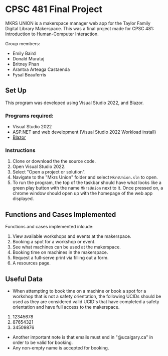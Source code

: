 # CPSC 481 Final Project
MKRS UNION is a makerspace manager web app for the Taylor Family Digital Library Makerspace. This was a final project made for CPSC 481: Introduction to Human-Computer Interaction.

Group members:
- Emily Baird
- Donald Murataj
- Britney Phan
- Arantxa Arteaga Castaenda
- Fysal Beauferris

## Set Up
This program was developed using Visual Studio 2022, and Blazor. 

### Programs required:
- Visual Studio 2022
- ASP.NET and web development (Visual Studio 2022 Workload install)
- [Blazor](https://dotnet.microsoft.com/en-us/apps/aspnet/web-apps/blazor)

### Instructions 
1. Clone or download the the source code.
2. Open Visual Studio 2022.
3. Select "Open a project or solution".
4. Navigate to the "Mkrs Union" folder and select `MkrsUnion.sln` to open.
5. To run the program, the top of the taskbar should have what looks like a green play button with the name `MkrsUnion` next to it. Once pressed on, a chrome window should open up with the homepage of the web app displayed. 

## Functions and Cases Implemented 
Functions and cases implemented inlcude:
1. View available workshops and events at the makerspace.
2. Booking a spot for a workshop or event.
3. See what machines can be used at the makerspace.
4. Booking time on machines in the makerspace.
5. Request a full-serve print via filling out a form.
6. A resources page.

## Useful Data
- When attempting to book time on a machine or book a spot for a workshop that is not a safety orientation, the following UCIDs should be used as they are considered valid UCID's that have completed a safety orientation and have full access to the makerspace.
1. 12345678
2. 87654321
3. 34509876
- Another important note is that emails must end in "@ucalgary.ca" in order to be valid for booking.
- Any non-empty name is accepted for booking.

